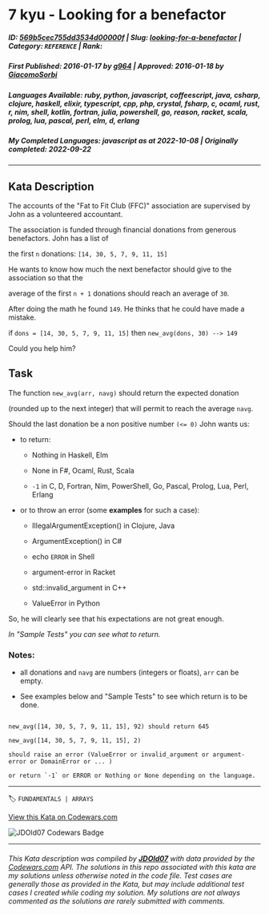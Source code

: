 # 7 kyu - Looking for a benefactor

##### **ID**: [569b5cec755dd3534d00000f](https://www.codewars.com/kata/569b5cec755dd3534d00000f) | **Slug**: [looking-for-a-benefactor](https://www.codewars.com/kata/569b5cec755dd3534d00000f) | **Category**: `REFERENCE` | **Rank**: <span style="color:white">7 kyu</span>

##### **First Published**: 2016-01-17 ***by*** [g964](https://www.codewars.com/users/g964) | **Approved**: 2016-01-18 ***by*** [GiacomoSorbi](https://www.codewars.com/users/GiacomoSorbi)

##### **Languages Available**: ruby, python, javascript, coffeescript, java, csharp, clojure, haskell, elixir, typescript, cpp, php, crystal, fsharp, c, ocaml, rust, r, nim, shell, kotlin, fortran, julia, powershell, go, reason, racket, scala, prolog, lua, pascal, perl, elm, d, erlang

##### **My Completed Languages**: javascript ***as at*** 2022-10-08 | **Originally completed**: 2022-09-22

---

## Kata Description


The accounts of the "Fat to Fit Club (FFC)" association are supervised by John as a volunteered accountant.

The association is funded through financial donations from generous benefactors. John has a list of

the first `n` donations: `[14, 30, 5, 7, 9, 11, 15]`

He wants to know how much the next benefactor should give to the association so that the 

average of the first `n + 1` donations should reach an average of `30`.

After doing the math he found `149`. He thinks that he could have made a mistake.



if `dons = [14, 30, 5, 7, 9, 11, 15]` then `new_avg(dons, 30) --> 149`



Could you help him?



## Task

The function `new_avg(arr, navg)` should return the expected donation

(rounded up to the next integer) that will permit to reach the average `navg`. 



Should the last donation be a non positive number `(<= 0)` John wants us: 



- to return:

  - Nothing in Haskell, Elm

  - None in F#, Ocaml, Rust, Scala

  - `-1` in C, D, Fortran,  Nim, PowerShell, Go, Pascal, Prolog, Lua, Perl, Erlang



- or to throw an error (some **examples** for such a case):



  - IllegalArgumentException() in Clojure, Java

  - ArgumentException() in C#

  - echo `ERROR` in Shell

  - argument-error in Racket

  - std::invalid_argument in C++

  - ValueError in Python



So, he will clearly see that his expectations are not great enough. 

*In "Sample Tests" you can see what to return.*





### Notes: 



- all donations and `navg` are numbers (integers or floats), `arr` can be empty.

- See examples below and "Sample Tests" to see which return is to be done.



```

new_avg([14, 30, 5, 7, 9, 11, 15], 92) should return 645

new_avg([14, 30, 5, 7, 9, 11, 15], 2) 

should raise an error (ValueError or invalid_argument or argument-error or DomainError or ... ) 

or return `-1` or ERROR or Nothing or None depending on the language.

```







---


🏷 `FUNDAMENTALS | ARRAYS`


[View this Kata on Codewars.com](https://www.codewars.com/kata/569b5cec755dd3534d00000f)

![](https://www.codewars.com/users/jdold07/badges/large "JDOld07 Codewars Badge")

---

###### *This Kata description was compiled by [**JDOld07**](https://tpstech.dev) with data provided by the [Codewars.com](https://www.codewars.com) API.  The solutions in this repo associated with this kata are my solutions unless otherwise noted in the code file.  Test cases are generally those as provided in the Kata, but may include additional test cases I created while coding my solution.  My solutions are not always commented as the solutions are rarely submitted with comments.*
